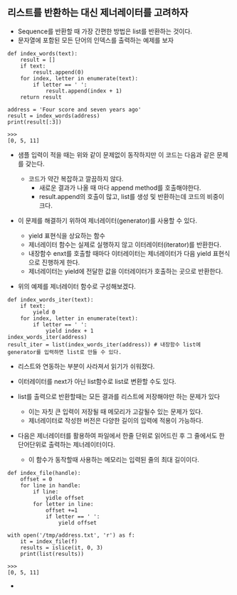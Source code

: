 ## 리스트를 반환하는 대신 제너레이터를 고려하자
- Sequence를 반환할 때 가장 간편한 방법은 list를 반환하는 것이다.
- 문자열에 포함된 모든 단어의 인덱스를 출력하는 예제를 보자
```
def index_words(text):
    result = []
    if text:
        result.append(0)
    for index, letter in enumerate(text):
        if letter == ' ':
            result.append(index + 1)
    return result

address = 'Four score and seven years ago'
result = index_words(address)
print(result[:3])

>>>
[0, 5, 11]
```
- 샘플 입력이 적을 때는 위와 같이 문제없이 동작하지만 이 코드는 다음과 같은 문제를 갖는다.
    - 코드가 약간 복잡하고 깔끔하지 않다.
      - 새로운 결과가 나올 때 마다 append method를 호출해야한다.
      - result.append의 호출이 많고, list를 생성 및 반환하는데 코드의 비중이 크다.

- 이 문제를 해결하기 위하여 제너레이터(generator)를 사용할 수 있다.
    - yield 표현식을 상요하는 함수
    - 제너레이터 함수는 실제로 실행하지 않고 이터레이터(iterator)를 반환한다.
    - 내장함수 enxt를 호출할 때마다 이터레이터는 제너레이터가 다음 yield 표현식으로 진행하게 한다.
    - 제너레이터는 yield에 전달한 값을 이터레이터가 호출하는 곳으로 반환한다.

- 위의 예제를 제너레이터 함수로 구성해보겠다.
```
def index_words_iter(text):
    if text:
        yield 0
    for index, letter in enumerate(text):
        if letter == ' ':
            yield index + 1
index_words_iter(address)
result_iter = list(index_words_iter(address)) # 내장함수 list에 generator를 입력하면 list로 만들 수 있다.
```

- 리스트와 연동하는 부분이 사라져서 읽기가 쉬워졌다.
- 이터레이터를 next가 아닌 list함수로 list로 변환할 수도 있다.

- list를 출력으로 반환할때는 모든 결과를 리스트에 저장해야만 하는 문제가 있다
    - 이는 자칫 큰 입력이 저장될 때 메모리가 고갈될수 있는 문제가 있다.
    - 제너레이터로 작성한 버전은 다양한 길이의 입력에 적용이 가능하다.

- 다음은 제너레이터를 활용하여 파일에서 한줄 단위로 읽어드린 후 그 줄에서도 한 단어단위로 출력하는 제너레이터이다.
    - 이 함수가 동작할때 사용하는 메모리는 입력된 줄의 최대 길이이다.

```
def index_file(handle):
    offset = 0
    for line in handle:
        if line:
            yidle offset
        for letter in line:
            offset +=1
            if letter == ' ':
                yield offset

with open('/tmp/address.txt', 'r') as f:
    it = index_file(f)
    results = islice(it, 0, 3)
    print(list(results))
    
>>>
[0, 5, 11]
```
- 
